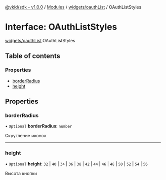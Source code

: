 [@vkid/sdk - v1.0.0](../README.md) / [Modules](../modules.md) / [widgets/oauthList](../modules/widgets_oauthList.md) / OAuthListStyles

# Interface: OAuthListStyles

[widgets/oauthList](../modules/widgets_oauthList.md).OAuthListStyles

## Table of contents

### Properties

- [borderRadius](widgets_oauthList.OAuthListStyles.md#borderradius)
- [height](widgets_oauthList.OAuthListStyles.md#height)

## Properties

### borderRadius

• `Optional` **borderRadius**: `number`

Скругление иконок

___

### height

• `Optional` **height**: ``32`` \| ``40`` \| ``34`` \| ``36`` \| ``38`` \| ``42`` \| ``44`` \| ``46`` \| ``48`` \| ``50`` \| ``52`` \| ``54`` \| ``56``

Высота кнопки
